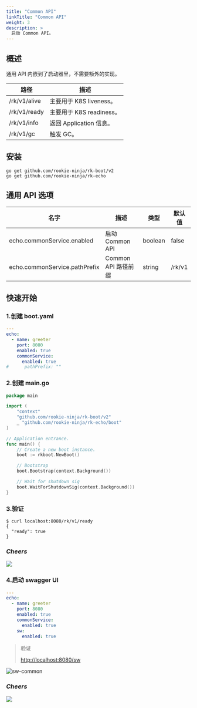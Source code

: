 ```yaml
---
title: "Common API"
linkTitle: "Common API"
weight: 3
description: >
  启动 Common API。
---
```


## 概述
通用 API 内嵌到了启动器里，不需要额外的实现。

| 路径           | 描述                  |
|--------------|---------------------|
| /rk/v1/alive | 主要用于 K8S liveness。  |
| /rk/v1/ready | 主要用于 K8S readiness。 |
| /rk/v1/info  | 返回 Application 信息。  |
| /rk/v1/gc    | 触发 GC。              |

## 安装
```shell
go get github.com/rookie-ninja/rk-boot/v2
go get github.com/rookie-ninja/rk-echo
```

## 通用 API 选项
| 名字                           | 描述              | 类型      | 默认值    |
|------------------------------|-----------------|---------|--------|
| echo.commonService.enabled    | 启动 Common API   | boolean | false  |
| echo.commonService.pathPrefix | Common API 路径前缀 | string  | /rk/v1 |

## 快速开始
### 1.创建 boot.yaml
```yaml
---
echo:
  - name: greeter
    port: 8080
    enabled: true
    commonService:
      enabled: true
#      pathPrefix: ""
```

### 2.创建 main.go
```go
package main

import (
	"context"
    "github.com/rookie-ninja/rk-boot/v2"
    _ "github.com/rookie-ninja/rk-echo/boot"
)

// Application entrance.
func main() {
	// Create a new boot instance.
	boot := rkboot.NewBoot()

	// Bootstrap
	boot.Bootstrap(context.Background())

	// Wait for shutdown sig
	boot.WaitForShutdownSig(context.Background())
}
```

### 3.验证
```shell
$ curl localhost:8080/rk/v1/ready
{
  "ready": true
}
```

### _**Cheers**_
![](/rk-boot/user-guide/cheers.png)

### 4.启动 swagger UI
```yaml
---
echo:
  - name: greeter
    port: 8080
    enabled: true
    commonService:
      enabled: true
    sw:
      enabled: true
```

> 验证
>
> [http://localhost:8080/sw](http://localhost:8080/sw)

![sw-common](/rk-boot/user-guide/gin/basic/gin-sw-common.png)

### _**Cheers**_
![](/rk-boot/user-guide/cheers.png)

